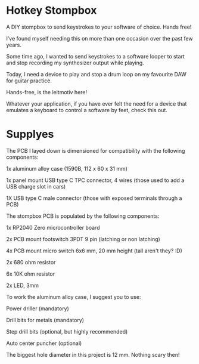 # Hotkey Stompbox
A DIY stompbox to send keystrokes to your software of choice. Hands free!

I’ve found myself needing this on more than one occasion over the past few years.

Some time ago, I wanted to send keystrokes to a software looper to start and stop recording my synthesizer output while playing.

Today, I need a device to play and stop a drum loop on my favourite DAW for guitar practice.

Hands-free, is the leitmotiv here!

Whatever your application, if you have ever felt the need for a device that emulates a keyboard to control a software by feet, check this out.

# Supplyes
The PCB I layed down is dimensioned for compatibility with the following components:

  1x aluminum alloy case (1590B, 112 x 60 x 31 mm)

  1x panel mount USB type C TPC connector, 4 wires (those used to add a USB charge slot in cars)

  1X USB type C male connector (those with exposed terminals through a PCB)

The stompbox PCB is populated by the following components:

  1x RP2040 Zero microcontroller board

  2x PCB mount footswitch 3PDT 9 pin (latching or non latching)

  4x PCB mount micro switch 6x6 mm, 20 mm height (tall aren't they? :D)

  2x 680 ohm resistor

  6x 10K ohm resistor

  2x LED, 3mm

To work the aluminum alloy case, I suggest you to use:

  Power driller (mandatory)

  Drill bits for metals (mandatory)

  Step drill bits (optional, but highly recommended)

  Auto center puncher (optional)
  
The biggest hole diameter in this project is 12 mm. Nothing scary then!
